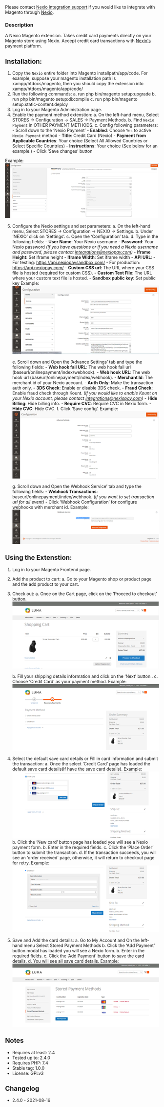 Please contact [Nexio integration support](nexiointegrations.slack.com)
if you would like to integrate with Magento through [Nexio](nexiohub.com).

### Description

A Nexio Magento extension. Takes credit card payments directly on your Magento store using Nexio.
Accept credit card transactions with [Nexio's](https://nexiopay.com/) payment platform. 

## Installation:

1. Copy the `Nexio` entire folder into Magento installpath/app/code. For example, suppose your magento installation path is xampp/htdocs/magento, then you should copy the extension into xampp/htdocs/magento/app/code/
2. Run the following commands:
    a. run php bin/magento setup:upgrade
    b. run php bin/magento setup:di:compile
    c. run php bin/magento setup:static-content:deploy
3. Log in to your Magento Administration page.
4. Enable the payment method extenstion:
    a. On the left-hand menu, Select STORES -> Configuration -> SALES -> Payment Methods.
    b. Find `Nexio Payment` in OTHER PAYMENT METHODS.
    c. Config following parameters:
        - Scroll down to the ‘Nexio Payment’ 
        - **Enabled**: Choose `Yes` to active  `Nexio Payment` method
        - **Title**: Credit Card (Nexio)
        - **Payment from Applicable Countries**: Your choice (Select All Allowed Countries or Select Specific Countries)
        - **Instructions**: Your choice (See below for an example.)
        - Click ‘Save changes’ button
    
Example:
![Payment methods example](screenshots/paymentMethods.png)

5. Configure the Nexio settings and set parameters:
    a. On the left-hand menu, Select STORES -> Configuration -> NEXIO -> Settings.
    b. Under ‘NEXIO’ click on ‘Settings’.
    c. Open the ‘Configuration’ tab.
    d. Type in the following fields:
        - **User Name**: Your Nexio username
        - **Password**: Your Nexio password
        _(If you have questions or if you need a Nexio username and password, please contact integrations@nexiopay.com)_
        - **Iframe Height**: Set iframe height
        - **Iframe Width**: Set iframe width
        - **API URL**:
            - For testing: https://api.nexiopaysandbox.com/
            - For production: https://api.nexiopay.com/
        - **Custom CSS url**: The URL where your CSS file is hosted (required for custom CSS).
        - **Custom Text File**: The URL where your custom text file is hosted.
        - **Sandbox public key**: Set public key
    Example:
    ![Payment methods example](screenshots/paymentMethodSettings1.png)

    e. Scroll down and Open the ‘Advance Settings’ tab and type the following fields:
        - **Web hook fail URL**: The web hook fail url (baseurl/onlinepayment/index/webhook).
        - **Web hook URL**: The web hook url (baseurl/onlinepayment/index/webhook).
        - **Merchant Id**: The merchant id of your Nexio account.
        - **Auth Only**: Make the transaction auth only.
        - **3DS Check**: Enable or disable 3DS check.
        - **Fraud Check**: Enable fraud check through Kount.
            _(If you would like to enable Kount on your Nexio account, please contact integrations@nexiopay.com)_
        - **Hide Billing**: Hide billing info.
        - **Require CVC**: Require CVC in Nexio form.
        - **Hide CVC**: Hide CVC.
    f. Click ‘Save config’.
    Example:
    ![Payment methods example](screenshots/paymentMethodSettings2.png)

    g. Scroll down and Open the Webhook Service’ tab and type the following fields:
        - **Webhook Transactions**: baseurl/onlinepayment/index/webhook.
             _(If you want to set transaction url for all event)_
        - Click ‘Webhook Configuration’ for configure webhooks with merchant id.
    Example:
    ![Payment methods example](screenshots/paymentMethodSettings3.png)

## Using the Extenstion:
1. Log in to your Magento Frontend page.
    
2. Add the product to cart:
    a. Go to your Magento shop or product page and the add product to your cart.

3. Check out:
    a. Once on the Cart page, click on the ‘Proceed to checkout’ button.
    ![Cart example](screenshots/cart.png)

    b. Fill your shipping details information and click on the ‘Next’ button..
    c. Choose ‘Credit Card’ as your payment method.
    Example:
    ![Checkout example](screenshots/checkoutPayment.png)
    
4. Select the default save card details or Fill in card information and submit the transaction:
    a. Once the select ‘Credit Card’ page has loaded the default save card details(If have the save card details).
    Example:
    ![Save card example](screenshots/saveCard.png)
    b. Click the ‘New card’ button page has loaded you will see a Nexio payment form. 
    b. Enter in the required fields.
    c. Click the ‘Place Order’ button to submit the transaction.
    d. If the transaction succeeds, you will see an ‘order received’ page, otherwise, it will return to checkout page for retry.
    Example:
    ![Place Order example](screenshots/placeOrder.png)

5. Save and Add the card details:
    a. Go to My Account and On the left-hand menu Select Stored Payment Methods
    b. Click the ‘Add Payment’ button modal has loaded you will see a Nexio form. 
    b. Enter in the required fields.
    c. Click the ‘Add Payment’ button to save the card details.
    d. You will see all save card details.
    Example:
    ![Stored Payment example](screenshots/storedPayment.png)


## Notes
- Requires at least: 2.4
- Tested up to: 2.4.0
- Requires PHP: 7.4
- Stable tag: 1.0.0
- License: GPLv3


## Changelog
* 2.4.0 - 2021-08-16

